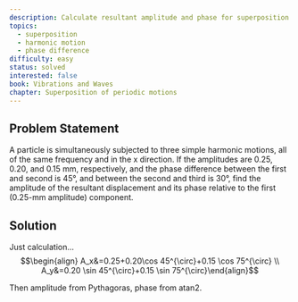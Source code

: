 ```yaml
---
description: Calculate resultant amplitude and phase for superposition of three harmonic motions
topics:
  - superposition
  - harmonic motion
  - phase difference
difficulty: easy
status: solved
interested: false
book: Vibrations and Waves
chapter: Superposition of periodic motions
---
```


## Problem Statement
A particle is simultaneously subjected to three simple harmonic motions, all of the same frequency and in the x direction. If the amplitudes are 0.25, 0.20, and 0.15 mm, respectively, and the phase difference between the first and second is 45°, and between the second and third is 30°, find the amplitude of the resultant displacement and its phase relative to the first (0.25-mm amplitude) component.

## Solution
Just calculation...
$$\begin{align}
A_x&=0.25+0.20\cos 45^{\circ}+0.15 \cos 75^{\circ} \\
A_y&=0.20 \sin 45^{\circ}+0.15 \sin 75^{\circ}\end{align}$$

Then amplitude from Pythagoras, phase from atan2.